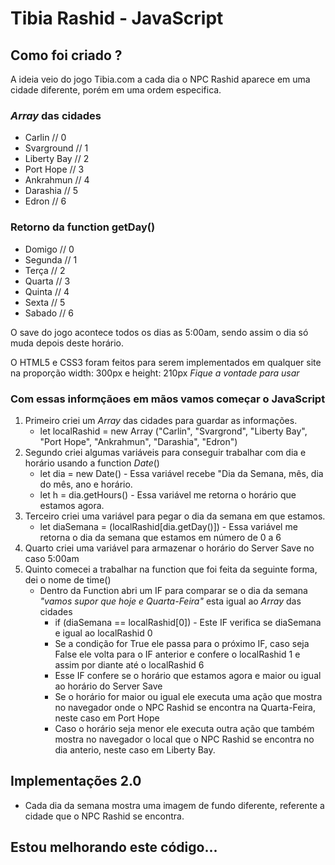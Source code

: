 # Tibia Rashid - JavaScript

## Como foi criado ?

A ideia veio do jogo Tibia.com a cada dia o NPC Rashid aparece em uma cidade diferente, porém em uma ordem especifica.

### _Array_ das cidades
  * Carlin // 0
  * Svarground // 1
  * Liberty Bay // 2
  * Port Hope // 3
  * Ankrahmun // 4
  * Darashia // 5
  * Edron // 6

### Retorno da function getDay()
  * Domigo // 0
  * Segunda // 1
  * Terça // 2
  * Quarta // 3
  * Quinta // 4
  * Sexta // 5
  * Sabado // 6

O save do jogo acontece todos os dias as 5:00am, sendo assim o dia só muda depois deste horário.

O HTML5 e CSS3 foram feitos para serem implementados em qualquer site na proporção width: 300px e height: 210px _Fique a vontade para usar_

### Com essas informçãoes em mãos vamos começar o JavaScript

1. Primeiro criei um _Array_ das cidades para guardar as informações.
    * let localRashid = new Array ("Carlin", "Svargrond", "Liberty Bay", "Port Hope", "Ankrahmun", "Darashia", "Edron")
2. Segundo criei algumas variáveis para conseguir trabalhar com dia e horário usando a function _Date_()
    * let dia = new Date() - Essa variável recebe "Dia da Semana, mês, dia do mês, ano e horário.
    * let h = dia.getHours() - Essa variável me retorna o horário que estamos agora.
3. Terceiro criei uma variável para pegar o dia da semana em que estamos.
    * let diaSemana = (localRashid[dia.getDay()]) - Essa variável me retorna o dia da semana que estamos em número de 0 a 6
4. Quarto criei uma variável para armazenar o horário do Server Save no caso 5:00am
5. Quinto comecei a trabalhar na function que foi feita da seguinte forma, dei o nome de time()
    * Dentro da Function abri um IF para comparar se o dia da semana _"vamos supor que hoje e Quarta-Feira"_ esta igual ao _Array_ das cidades
        * if (diaSemana == localRashid[0]) - Este IF verifica se diaSemana e igual ao localRashid 0
        * Se a condição for True ele passa para o próximo IF, caso seja False ele volta para o IF anterior e confere o localRashid 1 e assim por diante até o localRashid 6
        * Esse IF confere se o horário que estamos agora e maior ou igual ao horário do Server Save
        * Se o horário for maior ou igual ele executa uma ação que mostra no navegador onde o NPC Rashid se encontra na Quarta-Feira, neste caso em Port Hope
        * Caso o horário seja menor ele executa outra ação que também mostra no navegador o local que o NPC Rashid se encontra no dia anterio, neste caso em Liberty Bay.

## Implementações 2.0

* Cada dia da semana mostra uma imagem de fundo diferente, referente a cidade que o NPC Rashid se encontra.


## Estou melhorando este código...
